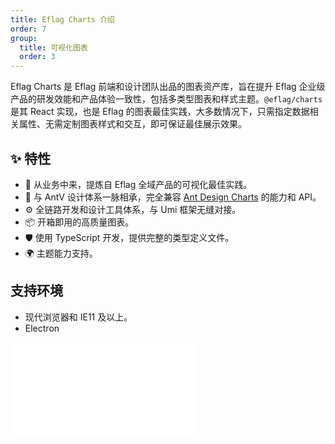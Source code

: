 ```yaml
---
title: Eflag Charts 介绍
order: 7
group:
  title: 可视化图表
  order: 3
---
```


Eflag Charts 是 Eflag 前端和设计团队出品的图表资产库，旨在提升 Eflag 企业级产品的研发效能和产品体验一致性，包括多类型图表和样式主题。`@eflag/charts` 是其 React 实现，也是 Eflag 的图表最佳实践，大多数情况下，只需指定数据相关属性、无需定制图表样式和交互，即可保证最佳展示效果。

## ✨ 特性

- 🌈 从业务中来，提炼自 Eflag 全域产品的可视化最佳实践。
- 🎨 与 AntV 设计体系一脉相承，完全兼容 [Ant Design Charts](https://charts.ant.design) 的能力和 API。
- ⚙️ 全链路开发和设计工具体系，与 Umi 框架无缝对接。
- 📦 开箱即用的高质量图表。
- 🛡 使用 TypeScript 开发，提供完整的类型定义文件。
- 🌍 主题能力支持。

## 支持环境

- 现代浏览器和 IE11 及以上。
- Electron

<embed src="./charts-quickstart.md#L8-L100000"></embed>
